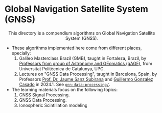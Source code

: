 # Global Navigation Satellite System (GNSS)

<p align="center">
  This directory is a compendium algorithms on Global Navigation Satellite System (GNSS).
</p>

- These algorithms implemented here come from different places, specially:
  1. Galileo Masterclass Brazil (GMB), taught in Fortaleza, Brazil, by [Professors from group of Astronomy and GEomatics (gAGE)][1], from Universitat Politècnica de Catalunya, UPC.
  2. Lectures on "GNSS Data Processing", taught in Barcelona, Spain, by Professors [Prof. Dr. Jaume Sanz Subirana][2] and [Guillermo Gonzalez Casado][3] in 2024.1. See [`gnn-data-processing/`](gnn-data-processing).
- The learning materials focus on the following topics:
  1. GNSS Signal Processing.
  2. GNSS Data Processing.
  3. Ionospheric Scintillation modeling

[1]: https://gage.upc.edu/en/personnel/permanent-staff
[2]: https://gage.upc.edu/en/personnel/permanent-staff/jaume.sanz
[3]: https://gage.upc.edu/en/personnel/permanent-staff/dr-guillermo-gonzalez-casado
